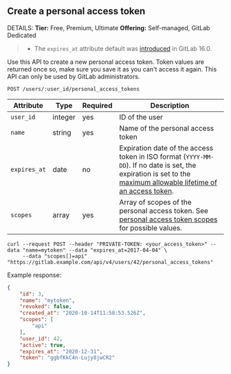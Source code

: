 ## Create a personal access token

DETAILS:
**Tier:** Free, Premium, Ultimate
**Offering:** Self-managed, GitLab Dedicated

> - The `expires_at` attribute default was [introduced](https://gitlab.com/gitlab-org/gitlab/-/merge_requests/120213) in GitLab 16.0.

Use this API to create a new personal access token. Token values are returned once so,
make sure you save it as you can't access it again. This API can only be used by
GitLab administrators.

```plaintext
POST /users/:user_id/personal_access_tokens
```

| Attribute    | Type    | Required | Description                                                                                                              |
| ------------ | ------- | -------- | ------------------------------------------------------------------------------------------------------------------------ |
| `user_id`    | integer | yes      | ID of the user                                                                                                       |
| `name`       | string  | yes      | Name of the personal access token                                                                                    |
| `expires_at` | date    | no       | Expiration date of the access token in ISO format (`YYYY-MM-DD`). If no date is set, the expiration is set to the [maximum allowable lifetime of an access token](../user/profile/personal_access_tokens.md#when-personal-access-tokens-expire). |
| `scopes`     | array   | yes      | Array of scopes of the personal access token. See [personal access token scopes](../user/profile/personal_access_tokens.md#personal-access-token-scopes) for possible values. |

```shell
curl --request POST --header "PRIVATE-TOKEN: <your_access_token>" --data "name=mytoken" --data "expires_at=2017-04-04" \
     --data "scopes[]=api" "https://gitlab.example.com/api/v4/users/42/personal_access_tokens"
```

Example response:

```json
{
    "id": 3,
    "name": "mytoken",
    "revoked": false,
    "created_at": "2020-10-14T11:58:53.526Z",
    "scopes": [
        "api"
    ],
    "user_id": 42,
    "active": true,
    "expires_at": "2020-12-31",
    "token": "ggbfKkC4n-Lujy8jwCR2"
}
```

